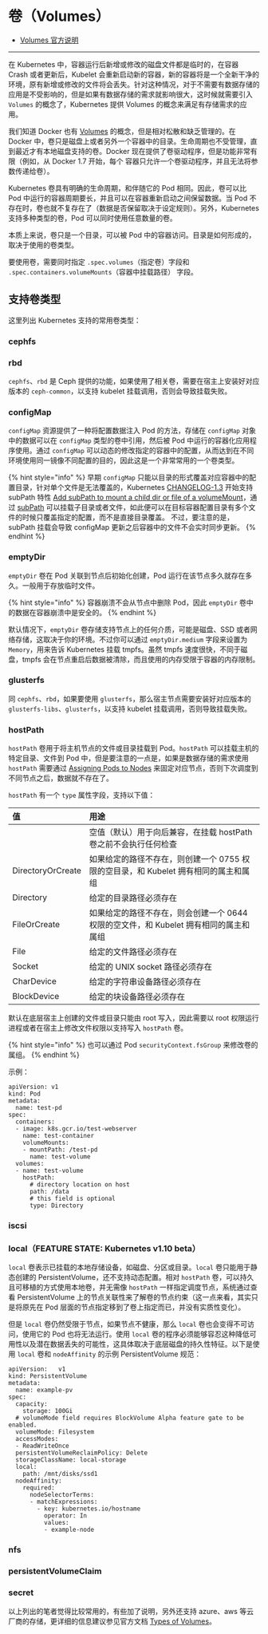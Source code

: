 # 卷（Volumes）

* [Volumes 官方说明](https://kubernetes.io/docs/concepts/storage/volumes/)

---

在 Kubernetes 中，容器运行后新增或修改的磁盘文件都是临时的，在容器 Crash 或者更新后，Kubelet 会重新启动新的容器，新的容器将是一个全新干净的环境，原有新增或修改的文件将会丢失。针对这种情况，对于不需要有数据存储的应用是不受影响的，但是如果有数据存储的需求就影响很大，这时候就需要引入 `Volumes` 的概念了，Kubernetes 提供 Volumes 的概念来满足有存储需求的应用。

我们知道 Docker 也有 [Volumes](https://docs.docker.com/storage/volumes/) 的概念，但是相对松散和缺乏管理的。在 Docker 中，卷只是磁盘上或者另外一个容器中的目录。生命周期也不受管理，直到最近才有本地磁盘支持的卷。Docker 现在提供了卷驱动程序，但是功能非常有限（例如，从 Docker 1.7 开始，每个 容器只允许一个卷驱动程序，并且无法将参数传递给卷）。

Kubernetes 卷具有明确的生命周期，和伴随它的 Pod 相同。因此，卷可以比 Pod 中运行的容器周期要长，并且可以在容器重新启动之间保留数据。当 Pod 不存在时，卷也就不复存在了（数据是否保留取决于设定规则）。另外，Kubernetes 支持多种类型的卷，Pod 可以同时使用任意数量的卷。

本质上来说，卷只是一个目录，可以被 Pod 中的容器访问。目录是如何形成的，取决于使用的卷类型。

要使用卷，需要同时指定 `.spec.volumes`（指定卷）字段和 `.spec.containers.volumeMounts`（容器中挂载路径） 字段。

## 支持卷类型

这里列出 Kubernetes 支持的常用卷类型：

### cephfs

### rbd

`cephfs`、`rbd` 是 Ceph 提供的功能，如果使用了相关卷，需要在宿主上安装好对应版本的 `ceph-common`，以支持 kubelet 挂载调用，否则会导致挂载失败。

### configMap

`configMap` 资源提供了一种将配置数据注入 Pod 的方法，存储在 `configMap` 对象中的数据可以在 `configMap` 类型的卷中引用，然后被 Pod 中运行的容器化应用程序使用。通过 `configMap` 可以动态的修改指定的容器中的配置，从而达到在不同环境使用同一镜像不同配置的目的，因此这是一个非常常用的一个卷类型。

{% hint style="info" %}
早期 `configMap` 只能以目录的形式覆盖对应容器中的配置目录，针对单个文件是无法覆盖的，Kubernetes [CHANGELOG-1.3](https://github.com/kubernetes/kubernetes/blob/master/CHANGELOG-1.3.md) 开始支持 subPath 特性 [Add subPath to mount a child dir or file of a volumeMount](https://github.com/kubernetes/kubernetes/pull/22575)，通过 [subPath](https://kubernetes.io/docs/concepts/storage/volumes/#using-subpath) 可以挂载子目录或者文件，如此便可以在目标容器配置目录有多个文件的时候只覆盖指定的配置，而不是直接目录覆盖。
不过，要注意的是，subPath 挂载会导致 configMap 更新之后容器中的文件不会实时同步更新。
{% endhint %}

### emptyDir

`emptyDir` 卷在 Pod 关联到节点后初始化创建，Pod 运行在该节点多久就存在多久。一般用于存放临时文件。

{% hint style="info" %}
容器崩溃不会从节点中删除 Pod，因此 `emptyDir` 卷中的数据在容器崩溃中是安全的。
{% endhint %}

默认情况下，`emptyDir` 卷存储支持节点上的任何介质，可能是磁盘、SSD 或者网络存储，这取决于你的环境。不过你可以通过 `emptyDir.medium` 字段来设置为 `Memory`，用来告诉 Kubernetes 挂载 tmpfs。虽然 tmpfs 速度很快，不同于磁盘，tmpfs 会在节点重启后数据被清除，而且使用的内存受限于容器的内存限制。

### glusterfs

同 `cephfs`、`rbd`，如果要使用 `glusterfs`，那么宿主节点需要安装好对应版本的 `glusterfs-libs`、`glusterfs`，以支持 kubelet 挂载调用，否则导致挂载失败。

### hostPath

`hostPath` 卷用于将主机节点的文件或目录挂载到 Pod。`hostPath` 可以挂载主机的特定目录、文件到 Pod 中，但是要注意的一点是，如果是数据存储的需求使用 `hostPath` 需要通过 [Assigning Pods to Nodes](https://kubernetes.io/docs/concepts/configuration/assign-pod-node/) 来固定对应节点，否则下次调度到不同节点之后，数据就不存在了。

`hostPath` 有一个 `type` 属性字段，支持以下值：

| 值 | 用途 |
|:-- |:--  |
|    | 空值（默认）用于向后兼容，在挂载 hostPath 卷之前不会执行任何检查 |
| DirectoryOrCreate | 如果给定的路径不存在，则创建一个 0755 权限的空目录，和 Kubelet 拥有相同的属主和属组 |
| Directory | 给定的目录路径必须存在 |
| FileOrCreate | 如果给定的路径不存在，则会创建一个 0644 权限的空文件，和 Kubelet 拥有相同的属主和属组 |
| File | 给定的文件路径必须存在 |
| Socket | 给定的 UNIX socket 路径必须存在 |
| CharDevice | 给定的字符串设备路径必须存在 |
| BlockDevice | 给定的块设备路径必须存在 |

默认在底层宿主上创建的文件或目录只能由 root 写入，因此需要以 root 权限运行进程或者在宿主上修改文件权限以支持写入 `hostPath` 卷。

{% hint style="info" %}
也可以通过 Pod `securityContext.fsGroup` 来修改卷的属组。
{% endhint %}

示例：

```
apiVersion: v1
kind: Pod
metadata:
  name: test-pd
spec:
  containers:
  - image: k8s.gcr.io/test-webserver
    name: test-container
    volumeMounts:
    - mountPath: /test-pd
      name: test-volume
  volumes:
  - name: test-volume
    hostPath:
      # directory location on host
      path: /data
      # this field is optional
      type: Directory
```

### iscsi

### local（FEATURE STATE: Kubernetes v1.10 beta）

`local` 卷表示已挂载的本地存储设备，如磁盘、分区或目录。`local` 卷只能用于静态创建的 PersistentVolume，还不支持动态配置。相对 `hostPath` 卷，可以持久且可移植的方式使用本地卷，并无需像 `hostPath` 一样指定调度节点，系统通过查看 PersistentVolume 上的节点关联性来了解卷的节点约束（这一点来看，其实只是将原先在 Pod 层面的节点指定移到了卷上指定而已，并没有实质性变化）。

但是 `local` 卷仍然受限于节点，如果节点不健康，那么 `local` 卷也会变得不可访问，使用它的 Pod 也将无法运行。使用 `local` 卷的程序必须能够容忍这种降低可用性以及潜在数据丢失的可能性，这具体取决于底层磁盘的持久性特征。以下是使用 `local` 卷和 `nodeAffinity` 的示例 PersistentVolume 规范：

```
apiVersion:   v1
kind: PersistentVolume
metadata:
  name: example-pv
spec:
  capacity:
    storage: 100Gi
  # volumeMode field requires BlockVolume Alpha feature gate to be enabled.
  volumeMode: Filesystem
  accessModes:
  - ReadWriteOnce
  persistentVolumeReclaimPolicy: Delete
  storageClassName: local-storage
  local:
    path: /mnt/disks/ssd1
  nodeAffinity:
    required:
      nodeSelectorTerms:
      - matchExpressions:
        - key: kubernetes.io/hostname
          operator: In
          values:
          - example-node
```

### nfs

### persistentVolumeClaim

### secret

以上列出的笔者觉得比较常用的，有些加了说明，另外还支持 azure、aws 等云厂商的存储，更详细的信息建议参见官方文档 [Types of Volumes](https://kubernetes.io/docs/concepts/storage/volumes/#types-of-volumes)。
